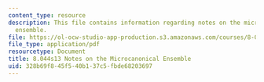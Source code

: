 ```yaml
---
content_type: resource
description: This file contains information regarding notes on the microcanonical
  ensemble.
file: https://ol-ocw-studio-app-production.s3.amazonaws.com/courses/8-044-statistical-physics-i-spring-2013/328b69f845f540b137c5fbde68203697_MIT8_044S13_mcrocanoncl.pdf
file_type: application/pdf
resourcetype: Document
title: 8.044s13 Notes on the Microcanonical Ensemble
uid: 328b69f8-45f5-40b1-37c5-fbde68203697
---
```

